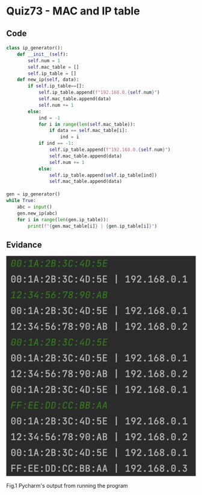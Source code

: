 # Quiz73 - MAC and IP table
## Code
```.py
class ip_generator():
    def __init__(self):
        self.num = 1
        self.mac_table = []
        self.ip_table = []
    def new_ip(self, data):
        if self.ip_table==[]:
            self.ip_table.append(f"192.168.0.{self.num}")
            self.mac_table.append(data)
            self.num += 1
        else:
            ind = -1
            for i in range(len(self.mac_table)):
                if data == self.mac_table[i]:
                    ind = i
            if ind == -1:
                self.ip_table.append(f"192.168.0.{self.num}")
                self.mac_table.append(data)
                self.num += 1
            else:
                self.ip_table.append(self.ip_table[ind])
                self.mac_table.append(data)

gen = ip_generator()
while True:
    abc = input()
    gen.new_ip(abc)
    for i in range(len(gen.ip_table)):
        print(f"{gen.mac_table[i]} | {gen.ip_table[i]}")
```
## Evidance
![](https://github.com/MeisaChi/Year2/blob/main/photo/quiz73.png)

Fig.1 Pycharm's output from running the program
